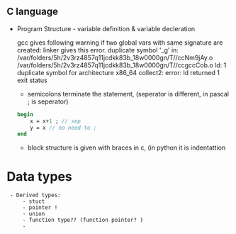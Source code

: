 ## C language
- Program Structure
		- variable definition & variable decleration
	
	gcc gives following warning if two global vars with same signature are created:
		linker gives this error.
	duplicate symbol '_g' in:
	    /var/folders/5h/2v3rz4857q11jcdkk83b_18w0000gn/T//ccNm9jAy.o
	    /var/folders/5h/2v3rz4857q11jcdkk83b_18w0000gn/T//ccgccCob.o
	ld: 1 duplicate symbol for architecture x86_64
	collect2: error: ld returned 1 exit status
	
	- semicolons terminate the statement, (seperator is different, in pascal ; is seperator)
	```pascal
	begin 
		x = x+1 ; // sep
		y = x // no need to ;
	end
	```
	
	- block structure is given with braces in c, (in python it is indentattion

 # Data types
	 - Derived types: 
		 - stuct
		 - pointer ! 
		 - union
		 - function type?? (function pointer? )
		 - 